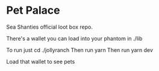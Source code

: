 # Pet Palace

Sea Shanties official loot box repo.

There's a wallet you can load into your phantom in ./lib

To run just cd ./jollyranch
Then run yarn
Then run yarn dev

Load that wallet to see pets
